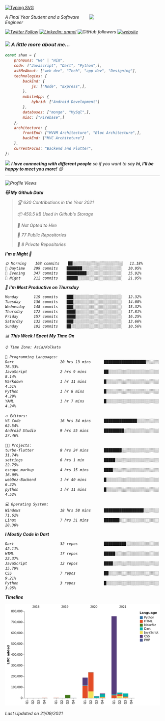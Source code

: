 <!-- <h2>नमस्ते (Namaste)🙏🏻, I'm Shan Shaji! <img src="https://media.giphy.com/media/12oufCB0MyZ1Go/giphy.gif" width="50"></h2> -->
[![Typing SVG](https://readme-typing-svg.herokuapp.com?lines=Hey%2C+I'm+Shan;I+am+a+Full+Stack+Developer)](https://git.io/typing-svg)

<img align='right' src="https://media.giphy.com/media/M9gbBd9nbDrOTu1Mqx/giphy.gif" width="230">
<p><em>A Final Year Student and a Software Engineer<em><p>

[![Twitter Follow](https://img.shields.io/twitter/follow/shan__shaji?style=flat)](https://twitter.com/intent/follow?screen_name=shan__shaji)
[![Linkedin: anmol](https://img.shields.io/badge/shan-shaji?style=flat-square&logo=Linkedin&logoColor=white&link=https://www.linkedin.com/in/shan-shaji/)](https://www.linkedin.com/in/shan-shaji/)
![GitHub followers](https://img.shields.io/github/followers/shan-shaji?label=Follow&style=social)
[![website](https://img.shields.io/badge/Website-46a2f1.svg?&style=flat-square&logo=Google-Chrome&logoColor=white&link=http://shan-shaji.github.io/)](http://shan-shaji.github.io/)



### <img src="https://media.giphy.com/media/VgCDAzcKvsR6OM0uWg/giphy.gif" width="50"> A little more about me...  

```javascript
const shan = {
    pronouns: "He" | "Him",
    code: ["Javascript", "Dart", "Python",],
    askMeAbout: ["web dev", "Tech", "app dev", "Designing"],
    technologies: {
        backEnd: {
            js: ["Node", "Express",],
        },
        mobileApp: {
            hybrid: ["Android Development"]
        },
        databases: ["mongo", "MySql",],
        misc: ["Firebase",]
    },
    architecture: {
        frontEnd: ["MVVM Architecture", "Bloc Architecture",],
        backEnd: ["MVC Architeture"]
    },
    currentFocus: "Backend and Flutter",
};
```

<img src="https://media.giphy.com/media/LnQjpWaON8nhr21vNW/giphy.gif" width="60"> <em><b>I love connecting with different people</b> so if you want to say <b>hi, I'll be happy to meet you more!</b> 😊</em>

---
<!--START_SECTION:waka-->
![Profile Views](http://img.shields.io/badge/Profile%20Views-73-blue)

**🐱 My Github Data** 

> 🏆 630 Contributions in the Year 2021
 > 
> 📦 450.5 kB Used in Github's Storage 
 > 
> 🚫 Not Opted to Hire
 > 
> 📜 77 Public Repositories 
 > 
> 🔑 8 Private Repositories  
 > 
**I'm a Night 🦉** 

```text
🌞 Morning    108 commits    ██░░░░░░░░░░░░░░░░░░░░░░░   11.18% 
🌆 Daytime    299 commits    ███████░░░░░░░░░░░░░░░░░░   30.95% 
🌃 Evening    347 commits    █████████░░░░░░░░░░░░░░░░   35.92% 
🌙 Night      212 commits    █████░░░░░░░░░░░░░░░░░░░░   21.95%

```
📅 **I'm Most Productive on Thursday** 

```text
Monday       119 commits    ███░░░░░░░░░░░░░░░░░░░░░░   12.32% 
Tuesday      136 commits    ███░░░░░░░░░░░░░░░░░░░░░░   14.08% 
Wednesday    148 commits    ███░░░░░░░░░░░░░░░░░░░░░░   15.32% 
Thursday     172 commits    ████░░░░░░░░░░░░░░░░░░░░░   17.81% 
Friday       157 commits    ████░░░░░░░░░░░░░░░░░░░░░   16.25% 
Saturday     132 commits    ███░░░░░░░░░░░░░░░░░░░░░░   13.66% 
Sunday       102 commits    ██░░░░░░░░░░░░░░░░░░░░░░░   10.56%

```


📊 **This Week I Spent My Time On** 

```text
⌚︎ Time Zone: Asia/Kolkata

💬 Programming Languages: 
Dart                     20 hrs 13 mins      ███████████████████░░░░░░   76.33% 
JavaScript               2 hrs 9 mins        ██░░░░░░░░░░░░░░░░░░░░░░░   8.14% 
Markdown                 1 hr 11 mins        █░░░░░░░░░░░░░░░░░░░░░░░░   4.51% 
Python                   1 hr 8 mins         █░░░░░░░░░░░░░░░░░░░░░░░░   4.29% 
YAML                     1 hr 7 mins         █░░░░░░░░░░░░░░░░░░░░░░░░   4.24%

🔥 Editors: 
VS Code                  16 hrs 34 mins      ███████████████░░░░░░░░░░   62.54% 
Android Studio           9 hrs 55 mins       █████████░░░░░░░░░░░░░░░░   37.46%

🐱‍💻 Projects: 
turbo-flutter            8 hrs 24 mins       ████████░░░░░░░░░░░░░░░░░   31.74% 
settings                 6 hrs 1 min         █████░░░░░░░░░░░░░░░░░░░░   22.75% 
escape_markup            4 hrs 15 mins       ████░░░░░░░░░░░░░░░░░░░░░   16.09% 
webDez-Backend           1 hr 40 mins        █░░░░░░░░░░░░░░░░░░░░░░░░   6.32% 
python                   1 hr 11 mins        █░░░░░░░░░░░░░░░░░░░░░░░░   4.52%

💻 Operating System: 
Windows                  18 hrs 58 mins      ██████████████████░░░░░░░   71.62% 
Linux                    7 hrs 31 mins       ███████░░░░░░░░░░░░░░░░░░   28.38%

```

**I Mostly Code in Dart** 

```text
Dart                     32 repos            ██████████░░░░░░░░░░░░░░░   42.11% 
HTML                     17 repos            █████░░░░░░░░░░░░░░░░░░░░   22.37% 
JavaScript               12 repos            ████░░░░░░░░░░░░░░░░░░░░░   15.79% 
CSS                      7 repos             ██░░░░░░░░░░░░░░░░░░░░░░░   9.21% 
Python                   3 repos             █░░░░░░░░░░░░░░░░░░░░░░░░   3.95%

```


**Timeline**

![Chart not found](https://raw.githubusercontent.com/shan-shaji/shan-shaji/master/charts/bar_graph.png) 


 Last Updated on 21/09/2021
<!--END_SECTION:waka-->


